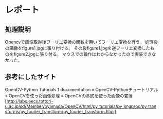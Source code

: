 # レポート

## 処理説明

Opencvで画像取得後フーリエ変換の関数を用いてフーリエ変換を行う。
処理後の画像をfigure1.jpgに張り付ける。
その後figure1.jpgを逆フーリエ変換したものをfigure2.jpgに張り付る。
マウスでの操作はわからなかったので実装できなかった。

## 参考にしたサイト

OpenCV-Python Tutorials 1 documentation » OpenCV-Pythonチュートリアル » OpenCVを使った画像処理 » OpenCVの基底を使った画像の変換 [http://labs.eecs.tottori-u.ac.jp/sd/Member/oyamada/OpenCV/html/py_tutorials/py_imgproc/py_transforms/py_fourier_transform/py_fourier_transform.html]
